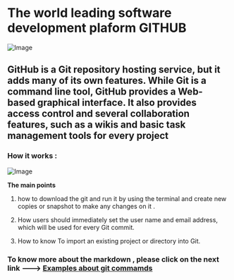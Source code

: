 # The world leading software development plaform **GITHUB** 

![Image](https://miro.medium.com/max/1125/1*aFHTAkhTkyWD93-UGRttPw.png)

## GitHub is a Git repository hosting service, but it adds many of its own features. While Git is a command line tool, GitHub provides a Web-based graphical interface. It also provides access control and several collaboration features, such as a wikis and basic task management tools for every project 

### How it works : 

![Image](https://blog.udemy.com/wp-content/uploads/2015/08/image066.png)

**The main points**

1. how to download the git and run it by using the terminal and create new copies or snapshot to make any changes on it . 

2. How users should immediately set the user name and email address, which will be used for every Git commit.

3. How to know To import an existing project or directory into Git. 


### To know more about the markdown , please click on the next link ---> [Examples about git commamds ](https://rubygarage.s3.amazonaws.com/uploads/article_image/file/599/git-cheatsheet-5.jpg)
 
